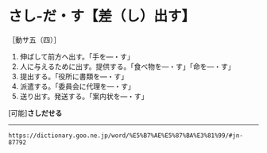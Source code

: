 # さし‐だ・す【差（し）出す】

［動サ五（四）］
1.  伸ばして前方へ出す。「手を―・す」
2.  人に与えるために出す。提供する。「食べ物を―・す」「命を―・す」
3.  提出する。「役所に書類を―・す」
4.  派遣する。「委員会に代理を―・す」
5.  送り出す。発送する。「案内状を―・す」
    

\[可能\]**さしだせる**

---
`https://dictionary.goo.ne.jp/word/%E5%B7%AE%E5%87%BA%E3%81%99/#jn-87792`